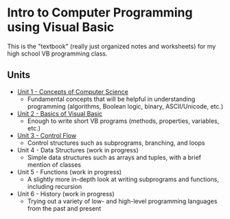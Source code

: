 # Intro to Computer Programming using Visual Basic

This is the "textbook" (really just organized notes and worksheets) for my high school VB programming class.

## Units

* [Unit 1 - Concepts of Computer Science](Unit1/0_Overview.md)
    * Fundamental concepts that will be helpful in understanding programming (algorithms, Boolean logic, binary, ASCII/Unicode, etc.)
* [Unit 2 - Basics of Visual Basic](Unit2/0_Overview.md)
    * Enough to write short VB programs (methods, properties, variables, etc.)
* [Unit 3 - Control Flow](Unit3/0_Overview)
    * Control structures such as subprograms, branching, and loops
* Unit 4 - Data Structures (work in progress)
    * Simple data structures such as arrays and tuples, with a brief mention of classes
* Unit 5 - Functions (work in progress)
    * A slightly more in-depth look at writing subprograms and functions, including recursion
* Unit 6 - History (work in progress)
    * Trying out a variety of low- and high-level programming languages from the past and present